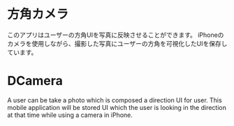 # 方角カメラ
 このアプリはユーザーの方角UIを写真に反映させることができます。 iPhoneのカメラを使用しながら、撮影した写真にユーザーの方角を可視化したUIを保存しています。


# DCamera
A user can be take a photo which is composed a direction UI for user. This mobile application will be stored UI which the user is looking in the direction at that time while using a camera in iPhone. 

